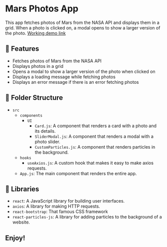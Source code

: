 # Mars Photos App
This app fetches photos of Mars from the NASA API and displays them in a grid. When a photo is clicked on, a modal opens to show a larger version of the photo.
[Working demo link](https://nasa-neos.onrender.com/)


## 🔭 Features
- Fetches photos of Mars from the NASA API
- Displays photos in a grid
- Opens a modal to show a larger version of the photo when clicked on
- Displays a loading message while fetching photos
- Displays an error message if there is an error fetching photos

## 📂 Folder Structure
- `src`
  - `components`
    - `UI`
      - `Card.js`: A component that renders a card with a photo and its details.
      - `SliderModal.js`: A component that renders a modal with a photo slider.
      - `CustomParticles.js`: A component that renders particles in the background.
  - `hooks`
    - `useAxios.js`: A custom hook that makes it easy to make axios requests.
  - `App.js`: The main component that renders the entire app.

## 📃 Libraries
- `react`: A JavaScript library for building user interfaces.
- `axios`: A library for making HTTP requests.
- `react-bootstrap`: That famous CSS framework
- `react-particles-js`: A library for adding particles to the background of a website.


## 
## Enjoy!
